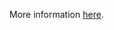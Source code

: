 More information [here](https://docs.paloaltonetworks.com/content/techdocs/en_US/prisma/prisma-cloud/prisma-cloud-code-security-policy-reference/aws-policies/aws-general-policies/ensure-that-elastic-file-system-amazon-efs-file-systems-are-added-in-the-backup-plans-of-aws-backup.html).
